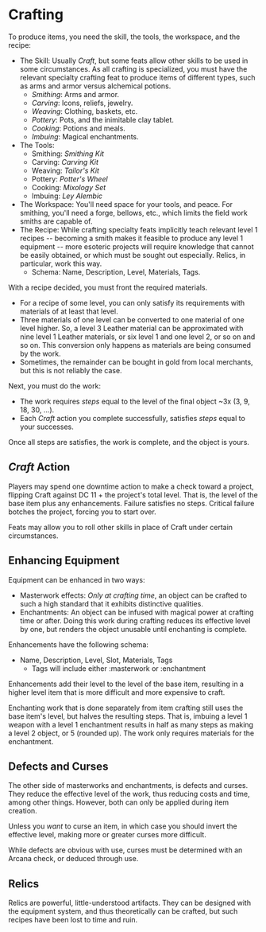 # Crafting

To produce items, you need the skill, the tools, the workspace, and the recipe:

- The Skill: Usually *Craft*, but some feats allow other skills to be used in some circumstances. As all crafting is specialized, you must have the relevant specialty crafting feat to produce items of different types, such as arms and armor versus alchemical potions.
  - *Smithing*: Arms and armor.
  - *Carving*: Icons, reliefs, jewelry.
  - *Weaving*: Clothing, baskets, etc.
  - *Pottery*: Pots, and the inimitable clay tablet.
  - *Cooking*: Potions and meals.
  - *Imbuing*: Magical enchantments.
- The Tools:
  - Smithing: *Smithing Kit*
  - Carving: *Carving Kit*
  - Weaving: *Tailor's Kit*
  - Pottery: *Potter's Wheel*
  - Cooking: *Mixology Set*
  - Imbuing: *Ley Alembic*
- The Workspace: You'll need space for your tools, and peace. For smithing, you'll need a forge, bellows, etc., which limits the field work smiths are capable of.
- The Recipe: While crafting specialty feats implicitly teach relevant level 1 recipes -- becoming a smith makes it feasible to produce any level 1 equipment -- more esoteric projects will require knowledge that cannot be easily obtained, or which must be sought out especially. Relics, in particular, work this way.
  - Schema: Name, Description, Level, Materials, Tags.

With a recipe decided, you must front the required materials.

- For a recipe of some level, you can only satisfy its requirements with materials of at least that level.
- Three materials of one level can be converted to one material of one level higher. So, a level 3 Leather material can be approximated with nine level 1 Leather materials, or six level 1 and one level 2, or so on and so on. This conversion only happens as materials are being consumed by the work.
- Sometimes, the remainder can be bought in gold from local merchants, but this is not reliably the case.

Next, you must do the work:

- The work requires *steps* equal to the level of the final object ~3x (3, 9, 18, 30, ...).
- Each *Craft* action you complete successfully, satisfies *steps* equal to your successes.

Once all steps are satisfies, the work is complete, and the object is yours.

## *Craft* Action

Players may spend one downtime action to make a check toward a project, flipping Craft against DC 11 + the project's total level. That is, the level of the base item plus any enhancements. Failure satisfies no steps. Critical failure botches the project, forcing you to start over.

Feats may allow you to roll other skills in place of Craft under certain circumstances.

## Enhancing Equipment

Equipment can be enhanced in two ways:

- Masterwork effects: *Only at crafting time*, an object can be crafted to such a high standard that it exhibits distinctive qualities.
- Enchantments: An object can be infused with magical power at crafting time or after. Doing this work during crafting reduces its effective level by one, but renders the object unusable until enchanting is complete.

Enhancements have the following schema:
- Name, Description, Level, Slot, Materials, Tags
  - Tags will include either :masterwork or :enchantment

Enhancements add their level to the level of the base item, resulting in a higher level item that is more difficult and more expensive to craft.

Enchanting work that is done separately from item crafting still uses the base item's level, but halves the resulting steps. That is, imbuing a level 1 weapon with a level 1 enchantment results in half as many steps as making a level 2 object, or 5 (rounded up). The work only requires materials for the enchantment.

## Defects and Curses

The other side of masterworks and enchantments, is defects and curses. They reduce the effective level of the work, thus reducing costs and time, among other things. However, both can only be applied during item creation.

Unless you *want* to curse an item, in which case you should invert the effective level, making more or greater curses more difficult.

While defects are obvious with use, curses must be determined with an Arcana check, or deduced through use.

## Relics

Relics are powerful, little-understood artifacts. They can be designed with the equipment system, and thus theoretically can be crafted, but such recipes have been lost to time and ruin.
